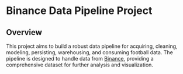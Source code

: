 # Binance Data Pipeline Project


## Overview
This project aims to build a robust data pipeline for acquiring, cleaning, modeling, persisting, warehousing, and consuming football data. The pipeline is designed to handle data from [Binance](https://binance.com), providing a comprehensive dataset for further analysis and visualization.

